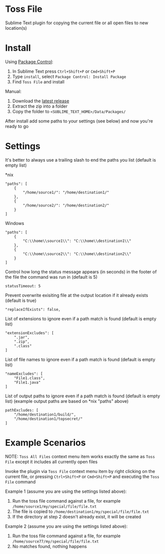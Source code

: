 # Toss File
Sublime Text plugin for copying the current file or all open files to new location(s)

# Install
Using [Package Control](http://wbond.net/sublime_packages/package_control):

1. In Sublime Text press `Ctrl+Shift+P` or `Cmd+Shift+P`
2. Type `install`, select `Package Control: Install Package`
3. Find `Toss File` and install

Manual:

1. Download the [latest release](https://github.com/jbaranski/TossFile/releases)
2. Extract the zip into a folder
3. Copy the folder to `<SUBLIME_TEXT_HOME>/Data/Packages/`

After install add some paths to your settings (see below) and now you're ready to go

# Settings
It's better to always use a trailing slash to end the paths you list (default is empty list)

*nix
```
"paths": [
    {
        "/home/source1/": "/home/destination1/"
    },
    {
        "/home/source2/": "/home/destination2/"
    }
]
```
Windows
```
"paths": [
    {
        "C:\\home\\source1\\": "C:\\home\\destination1\\"
    },
    {
        "C:\\home\\source2\\": "C:\\home\\destination2\\"
    }
]
```

Control how long the status message appears (in seconds) in the footer of the file the command was run in (default is 5)
```
statusTimeout: 5
```

Prevent overwrite exisiting file at the output location if it already exists (default is true)
```
"replaceIfExists": false,
```

List of extensions to ignore even if a path match is found (default is empty list)
```
"extensionExcludes": [
    ".jar",
    ".zip",
    ".class"
]
```

List of file names to ignore even if a path match is found (default is empty list)
```
"nameExcludes": [
    "File1.class",
    "File1.java"
]
```

List of output paths to ignore even if a path match is found (default is empty list) (example output paths are based on *nix "paths" above)
```
pathExcludes: [
    "/home/destination1/build/",
    "/home/destination1/topsecret/"
]
```

# Example Scenarios

NOTE: `Toss All Files` context menu item works exactly the same as `Toss File` except it includes all currently open files

Invoke the plugin via `Toss File` context menu item by right clicking on the current file, or pressing `Ctrl+Shift+P` or `Cmd+Shift+P` and executing the `Toss File` command

Example 1 (assume you are using the settings listed above):

1. Run the toss file command against a file, for example `/home/source1/my/special/file/file.txt`
2. The file is copied to `/home/destination1/my/special/file/file.txt`
3. If the directory at step 2 doesn't already exist, it will be created

Example 2 (assume you are using the settings listed above):

1. Run the toss file command against a file, for example `/home/source77/my/special/file/file.txt`
2. No matches found, nothing happens
